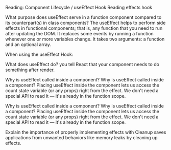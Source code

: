 Reading: Component Lifecycle / useEffect Hook
Reading
effects hook

What purpose does useEffect serve in a function component compared to its counterpart(s) in class components? The useEffect helps to perform side effects in functional components; that is, any function that you need to run after updating the DOM. It replaces some events by running a function whenever one or more variables change. It takes two arguments: a function and an optional array.

When using the useEffect Hook:

What does useEffect do? you tell React that your component needs to do something after render.

Why is useEffect called inside a component? Why is useEffect called inside a component? Placing useEffect inside the component lets us access the count state variable (or any props) right from the effect. We don't need a special API to read it — it's already in the function scope.

Why is useEffect called inside a component? Why is useEffect called inside a component? Placing useEffect inside the component lets us access the count state variable (or any props) right from the effect. We don't need a special API to read it — it's already in the function scope.

Explain the importance of properly implementing effects with Cleanup saves applications from unwanted behaviors like memory leaks by cleaning up effects.
